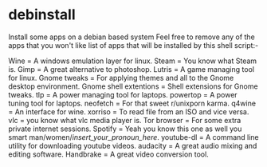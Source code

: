 # debinstall
Install some apps on a debian based system
Feel free to remove any of the apps that you won't like
list of apps that will be installed by this shell script:-

Wine = A windows emulation layer for linux.
Steam = You know what Steam is.
Gimp = A great alternative to photoshop.
Lutris = A game managing tool for linux.
Gnome tweaks = For applying themes and all to the Gnome desktop environment.
Gnome shell extentions = Shell extensions for Gnome tweaks.
tlp = A power managing tool for laptops.
powertop = A power tuning tool for laptops.
neofetch = For that sweet r/unixporn karma.
q4wine = An interface for wine.
xorriso = To read file from an ISO and vice versa.
vlc = you know what vlc media player is.
Tor browser = For some extra private internet sessions.
Spotify = Yeah you know this one as well you smart man/women/*insert_your_pronoun_here*.
youtube-dl = A command line utility for downloading youtube videos.
audacity = A great audio mixing and editing software.
Handbrake = A great video conversion tool.
